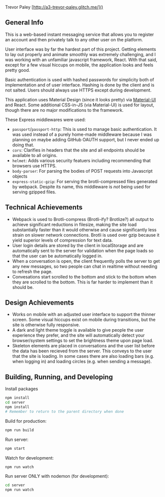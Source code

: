 Trevor Paley
[http://a3-trevor-paley.glitch.me/]()


## General Info

This is a web-based instant messaging service that allows you to register an account and then privately talk to any other user on the platform.

User interface was by far the hardest part of this project. Getting elements to lay out properly and animate smoothly was extremely challenging, and I was working with an unfamiliar javascript framework, React. With that said, except for a few visual hiccups on mobile, the application looks and feels pretty good.

Basic authentication is used with hashed passwords for simplicity both of implementation and of user interface. Hashing is done by the client and is not salted. Users should always use HTTPS except during development.

This application uses Material Design (since it looks pretty) via [Material-UI](https://material-ui.com/) and React. Some additional CSS-in-JS (via Material-UI) is used for layout, though there are no major modifications to the framework.

These Express middlewares were used:
* `passport`/`passport-http`: This is used to manage basic authentication. It was used instead of a purely home-made middleware because I was planning on maybe adding GitHub OAUTH support, but I never ended up doing that.
* `cors`: Clarifies in headers that the site and all endpoints should be available to all origins.
* `helmet`: Adds various security featuers including recommending that browsers use HTTPS.
* `body-parser`: For parsing the bodies of POST requests into Javascript objects
* `express-static-gzip`: For serving the brotli-compressed files generated by webpack. Despite its name, this middleware is _not_ being used for serving gzipped files.

## Technical Achievements

* Webpack is used to Brotli-compress (Brotli-ify? Brotlize?) all output to achieve significant reductions in filesize, making the site load substantially faster than it would otherwise and cause significantly less strain on slower network connections. Brotli is used over gzip because it yield superior levels of compression for text data.
* User login details are stored by the client in localStorage and are automatically sent to the server for validation when the page loads so that the user can be automatically logged in.
* When a conversation is open, the client frequently polls the server to get any new messages, so two people can chat in realtime without needing to refresh the page.
* Convesations start scrolled to the bottom and stick to the bottom when they are scrolled to the bottom. This is far harder to implement than it should be. 

## Design Achievements

* Works on mobile with an adjusted user interface to support the thinner screen. Some visual hiccups exist on mobile during transitions, but the site is otherwise fully responsive.
* A dark and light theme toggle is available to give people the user experience they prefer, and the site will automatically detect your browser/system settings to set the brightness theme upon page load.
* Skeleton elements are placed in conversations and the user list before the data has been recieved from the server. This conveys to the user that the site is loading. In some cases there are also loading bars (e.g. when logging in) and loading circles (e.g. when sending a message).

## Building, Running, and Developing

Install packages
```sh
npm install
cd server
npm install
# Remember to return to the parent directory when done
```
Build for production:
```sh
npm run build
```
Run server:
```sh
npm start
```
Watch for development:
```sh
npm run watch
```
Run server ONLY with nodemon (for development):
```sh
cd server
npm run watch
```
